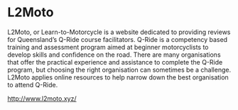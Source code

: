 # L2Moto

L2Moto, or Learn-to-Motorcycle is a website dedicated to providing reviews for Queensland’s Q-Ride course facilitators. Q-Ride is a competency based training and assessment program aimed at beginner motorcyclists to develop skills and confidence on the road. There are many organisations that offer the practical experience and assistance to complete the Q-Ride program, but choosing the right organisation can sometimes be a challenge. L2Moto applies online resources to help narrow down the best organisation to attend Q-Ride. 

http://www.l2moto.xyz/
